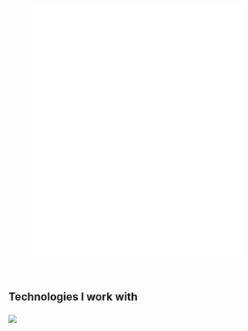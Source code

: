 ###

<div align="center">
<!-- <img src="https://github-readme-stats.vercel.app/api?username=ukashazia&theme=swift&hide_border=true&include_all_commits=true&count_private=true&custom_title=My%20stats" height="170" > -->
<!--   <img src="https://github-readme-streak-stats.herokuapp.com/?user=ukashazia&theme=swift&hide_border=true"  alt="" height="170"/> -->
  <img src="https://raw.githubusercontent.com/ukashazia/github-stats/master/generated/overview.svg#gh-dark-mode-only" height="242" />
  <img src="https://raw.githubusercontent.com/ukashazia/github-stats/master/generated/languages.svg#gh-dark-mode-only" height="242"/>
  </div>
  
###

<br>
<h2 align="left">Technologies I work with</h2>

<!-- <img align="right" height="150" src="https://media.giphy.com/media/L1R1tvI9svkIWwpVYr/giphy.gif"  /> -->

###

<div align="left">
<!--   <img src="https://cdn.jsdelivr.net/gh/devicons/devicon/icons/javascript/javascript-original.svg" height="100" width="110" alt="javascript logo"  />
  <img src="https://cdn.jsdelivr.net/gh/devicons/devicon/icons/html5/html5-original.svg" height="100" width="110" alt="html5 logo"  />
  <img src="https://cdn.jsdelivr.net/gh/devicons/devicon/icons/css3/css3-original.svg" height="100" width="110" alt="css3 logo"  />
  <img src="https://cdn.jsdelivr.net/gh/devicons/devicon/icons/bootstrap/bootstrap-original.svg" height="100" width="110" alt="bootstrap logo"  />
  <img src="https://cdn.jsdelivr.net/gh/devicons/devicon/icons/tailwindcss/tailwindcss-original-wordmark.svg" height="100" width="110" alt="tailwindcss logo"  /> -->
<!--   (https://skillicons.dev/icons?i=aws,gcp,azure,react,vue,flutter&perline=3)](https://skillicons.dev) -->
  <img src="https://skillicons.dev/icons?i=css,html,js,tailwind,elixir,postgres,vscode,git,webpack,linux" />
</div>

###
<br>

###

<!-- <img src="https://raw.githubusercontent.com/ukashazia/ukashazia/output/snake.svg" alt="Snake animaton" /> -->
<!-- ![Snake animation](https://github.com/ukashazia/ukashazia/blob/output/github-contribution-grid-snake.svg) -->

###

